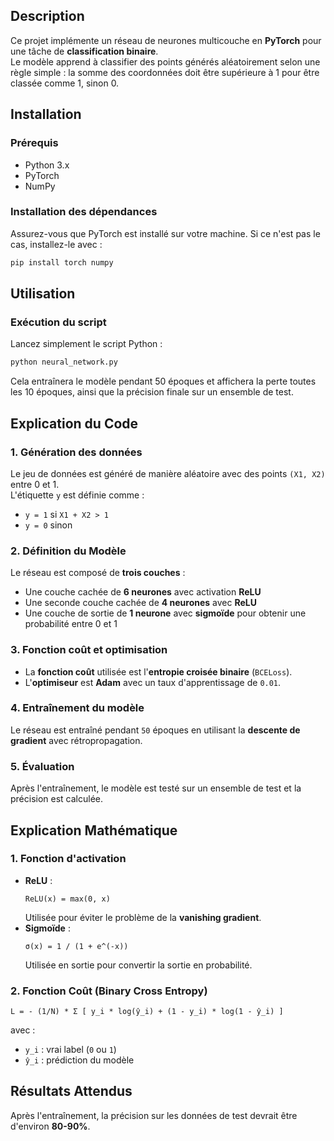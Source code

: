 ## Description  
Ce projet implémente un réseau de neurones multicouche en **PyTorch** pour une tâche de **classification binaire**.  
Le modèle apprend à classifier des points générés aléatoirement selon une règle simple : la somme des coordonnées doit être supérieure à 1 pour être classée comme 1, sinon 0.  

## Installation  
### Prérequis  
- Python 3.x  
- PyTorch  
- NumPy  

### Installation des dépendances  
Assurez-vous que PyTorch est installé sur votre machine. Si ce n'est pas le cas, installez-le avec :  
```bash
pip install torch numpy
```

## Utilisation  
### Exécution du script  
Lancez simplement le script Python :  
```bash
python neural_network.py
```
Cela entraînera le modèle pendant 50 époques et affichera la perte toutes les 10 époques, ainsi que la précision finale sur un ensemble de test.  

## Explication du Code  
### 1. Génération des données  
Le jeu de données est généré de manière aléatoire avec des points `(X1, X2)` entre 0 et 1.  
L'étiquette `y` est définie comme :  
- `y = 1` si `X1 + X2 > 1`  
- `y = 0` sinon  

### 2. Définition du Modèle  
Le réseau est composé de **trois couches** :  
- Une couche cachée de **6 neurones** avec activation **ReLU**  
- Une seconde couche cachée de **4 neurones** avec **ReLU**  
- Une couche de sortie de **1 neurone** avec **sigmoïde** pour obtenir une probabilité entre 0 et 1  

### 3. Fonction coût et optimisation  
- La **fonction coût** utilisée est l'**entropie croisée binaire** (`BCELoss`).  
- L'**optimiseur** est **Adam** avec un taux d'apprentissage de `0.01`.  

### 4. Entraînement du modèle  
Le réseau est entraîné pendant `50` époques en utilisant la **descente de gradient** avec rétropropagation.  

### 5. Évaluation  
Après l'entraînement, le modèle est testé sur un ensemble de test et la précision est calculée.  

## Explication Mathématique  
### 1. Fonction d'activation  
- **ReLU** :  
  ```
  ReLU(x) = max(0, x)
  ```
  Utilisée pour éviter le problème de la **vanishing gradient**.  
- **Sigmoïde** :  
  ```
  σ(x) = 1 / (1 + e^(-x))
  ```
  Utilisée en sortie pour convertir la sortie en probabilité.  

### 2. Fonction Coût (Binary Cross Entropy)  
```
L = - (1/N) * Σ [ y_i * log(ŷ_i) + (1 - y_i) * log(1 - ŷ_i) ]
```
avec :  
- `y_i` : vrai label (`0` ou `1`)  
- `ŷ_i` : prédiction du modèle  

## Résultats Attendus  
Après l'entraînement, la précision sur les données de test devrait être d'environ **80-90%**.  
